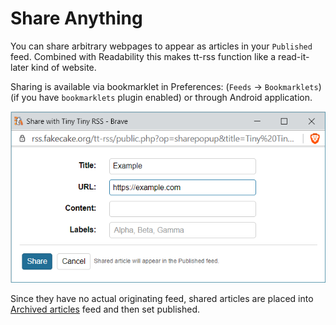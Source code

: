 # Share Anything

You can share arbitrary webpages to appear as articles in your ``Published``
feed. Combined with Readability this makes tt-rss function like a read-it-later
kind of website.

Sharing is available via bookmarklet in Preferences: (`Feeds` &rarr;
`Bookmarklets`) (if you have ``bookmarklets`` plugin enabled) or through Android
application.

![](../images/share_anything.png)

Since they have no actual originating feed, shared articles are placed into
[Archived articles](ArchivedFeed.md) feed and then set published.
